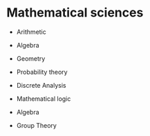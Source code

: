 # Mathematical sciences
- Arithmetic
- Algebra
- Geometry
  
- Probability theory
- Discrete Analysis
- Mathematical logic
- Algebra
- Group Theory
